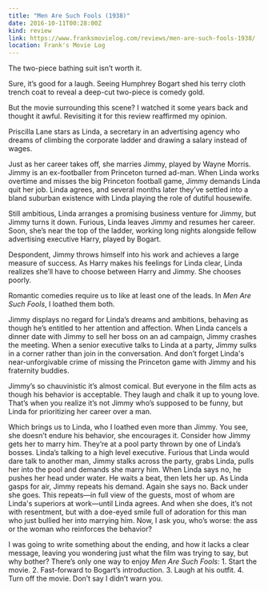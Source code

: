 ```yaml
---
title: "Men Are Such Fools (1938)"
date: 2016-10-11T00:28:00Z
kind: review
link: https://www.franksmovielog.com/reviews/men-are-such-fools-1938/
location: Frank's Movie Log
---
```


The two-piece bathing suit isn’t worth it.

Sure, it’s good for a laugh. Seeing Humphrey Bogart shed his terry cloth trench coat to reveal a deep-cut two-piece is comedy gold.

But the movie surrounding this scene? I watched it some years back and thought it awful. Revisiting it for this review reaffirmed my opinion.

Priscilla Lane stars as Linda, a secretary in an advertising agency who dreams of climbing the corporate ladder and drawing a salary instead of wages.

Just as her career takes off, she marries Jimmy, played by Wayne Morris. Jimmy is an ex-footballer from Princeton turned ad-man. When Linda works overtime and misses the big Princeton football game, Jimmy demands Linda quit her job. Linda agrees, and several months later they’ve settled into a bland suburban existence with Linda playing the role of dutiful housewife.

Still ambitious, Linda arranges a promising business venture for Jimmy, but Jimmy turns it down. Furious, Linda leaves Jimmy and resumes her career. Soon, she’s near the top of the ladder, working long nights alongside fellow advertising executive Harry, played by Bogart.

Despondent, Jimmy throws himself into his work and achieves a large measure of success. As Harry makes his feelings for Linda clear, Linda realizes she’ll have to choose between Harry and Jimmy. She chooses poorly.

Romantic comedies require us to like at least one of the leads. In _Men Are Such Fools_, I loathed them both.

Jimmy displays no regard for Linda’s dreams and ambitions, behaving as though he’s entitled to her attention and affection. When Linda cancels a dinner date with Jimmy to sell her boss on an ad campaign, Jimmy crashes the meeting. When a senior executive talks to Linda at a party, Jimmy sulks in a corner rather than join in the conversation. And don’t forget Linda's near-unforgivable crime of missing the Princeton game with Jimmy and his fraternity buddies.

Jimmy’s so chauvinistic it’s almost comical. But everyone in the film acts as though his behavior is acceptable. They laugh and chalk it up to young love. That’s when you realize it’s not Jimmy who’s supposed to be funny, but Linda for prioritizing her career over a man.

Which brings us to Linda, who I loathed even more than Jimmy. You see, she doesn’t endure his behavior, she encourages it. Consider how Jimmy gets her to marry him. They’re at a pool party thrown by one of Linda’s bosses. Linda’s talking to a high level executive. Furious that Linda would dare talk to another man, Jimmy stalks across the party, grabs Linda, pulls her into the pool and demands she marry him. When Linda says no, he pushes her head under water. He waits a beat, then lets her up. As Linda gasps for air, Jimmy repeats his demand. Again she says no. Back under she goes. This repeats—in full view of the guests, most of whom are Linda's superiors at work—until Linda agrees. And when she does, it’s not with resentment, but with a doe-eyed smile full of adoration for this man who just bullied her into marrying him. Now, I ask you, who’s worse: the ass or the woman who reinforces the behavior?

I was going to write something about the ending, and how it lacks a clear message, leaving you wondering just what the film was trying to say, but why bother? There’s only one way to enjoy _Men Are Such Fools_: 1. Start the movie. 2. Fast-forward to Bogart’s introduction. 3. Laugh at his outfit. 4. Turn off the movie. Don’t say I didn’t warn you.